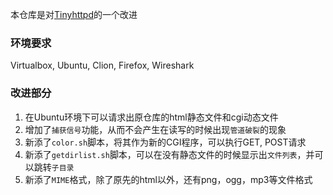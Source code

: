 本仓库是对[Tinyhttpd](https://github.com/EZLippi/Tinyhttpd)的一个改进

### 环境要求
Virtualbox, Ubuntu, Clion, Firefox, Wireshark

### 改进部分

1) 在Ubuntu环境下可以请求出原仓库的html静态文件和cgi动态文件
2) 增加了`捕获信号`功能，从而不会产生在读写的时候出现`管道破裂`的现象
3) 新添了`color.sh`脚本，将其作为新的CGI程序，可以执行GET, POST请求
4) 新添了`getdirlist.sh`脚本，可以在没有静态文件的时候显示出`文件列表`，并可以跳转`子目录`
5) 新添了`MIME`格式，除了原先的html以外，还有png，ogg，mp3等文件格式
